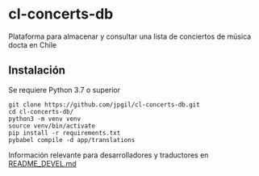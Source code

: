 # cl-concerts-db
Plataforma para almacenar y consultar una lista de conciertos de música docta en Chile

## Instalación
Se requiere Python 3.7 o superior

```
git clone https://github.com/jpgil/cl-concerts-db.git  
cd cl-concerts-db/
python3 -m venv venv  
source venv/bin/activate  
pip install -r requirements.txt
pybabel compile -d app/translations
```


Información relevante para desarrolladores y traductores en [README_DEVEL.md](README_DEVEL.md)

